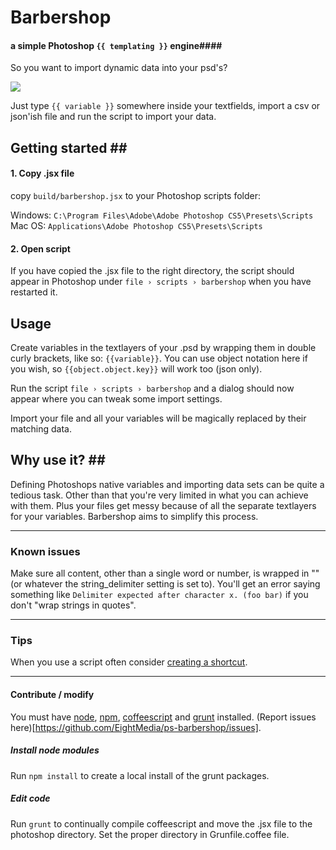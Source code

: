 # Barbershop ##
#### a simple Photoshop `{{ templating }}` engine#### ####

So you want to import dynamic data into your psd's?

![](https://raw.github.com/EightMedia/ps-barbershop/master/assets/example.png)

Just type `{{ variable }}` somewhere inside your textfields, import a csv or json'ish file and run the script to import your data.

## Getting started ## ##
#### 1. Copy .jsx file ####
copy `build/barbershop.jsx` to your Photoshop scripts folder:

Windows: `C:\Program Files\Adobe\Adobe Photoshop CS5\Presets\Scripts`   
Mac OS: `Applications\Adobe Photoshop CS5\Presets\Scripts`

#### 2. Open script ####
If you have copied the .jsx file to the right directory, the script should appear in Photoshop under `file › scripts › barbershop` when you have restarted it.

## Usage ##
Create variables in the textlayers of your .psd by wrapping them in double curly brackets, like so: `{{variable}}`. You can use object notation here if you wish, so `{{object.object.key}}` will work too (json only).

Run the script `file › scripts › barbershop` and a dialog should now appear where you can tweak some import settings.

Import your file and all your variables will be magically replaced by their matching data.

## Why use it? ## ##
Defining Photoshops native variables and importing data sets can be quite a tedious task. Other than that you're very limited in what you can achieve with them. Plus your files get messy because of all the separate textlayers for your variables. Barbershop aims to simplify this process.

---

### Known issues ###
Make sure all content, other than a single word or number, is wrapped in "" (or whatever the string_delimiter setting is set to). You'll get an error saying something like `Delimiter expected after character x. (foo bar)` if you don't "wrap strings in quotes".

---

### Tips ###
When you use a script often consider [creating a shortcut](http://help.adobe.com/en_US/photoshop/cs/using/WSfd1234e1c4b69f30ea53e41001031ab64-7448a.html#WSA72EC22F-E602-4fa7-B236-401CCDD3DF1Aa).

---

#### Contribute / modify ####
You must have [node](http://nodejs.org/), [npm](https://npmjs.org/), [coffeescript](http://www.coffeescript.org) and [grunt](http://www.gruntjs.com) installed. (Report issues here)[https://github.com/EightMedia/ps-barbershop/issues].

##### Install node modules #####
Run `npm install` to create a local install of the grunt packages.

##### Edit code #####
Run `grunt` to continually compile coffeescript and move the .jsx file to the photoshop directory. Set the proper directory in Grunfile.coffee file.

